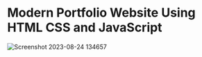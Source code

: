 # Modern Portfolio Website Using HTML CSS and JavaScript

![Screenshot 2023-08-24 134657](https://github.com/saileshrijal/Portfolio-Website-Template/assets/88402075/b3c9fab1-916d-4512-bae8-85893331ebed)